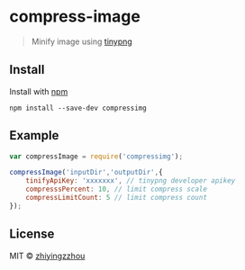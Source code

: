 # compress-image

> Minify image  using [tinypng](https://tinypng.com/)



## Install

Install with [npm](https://npmjs.org/package/compress-image)

```
npm install --save-dev compressimg
```


## Example

```js
var compressImage = require('compressimg');

compressImage('inputDir','outputDir',{
	tinifyApiKey: 'xxxxxxx', // tinypng developer apikey
	compresssPercent: 10, // limit compress scale
	compressLimitCount: 5 // limit compress count
});
```


## License

MIT © [zhiyingzzhou](https://github.com/zhiyingzzhou)
